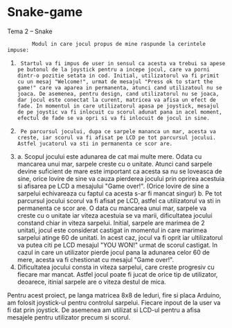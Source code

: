 # Snake-game
Tema 2 – Snake
 
        	Modul in care jocul propus de mine raspunde la cerintele impuse:
1.  	Startul va fi impus de user in sensul ca acesta va trebui sa apese pe butonul de la joystick pentru a incepe jocul, care va porni dintr-o pozitie setata in cod. Initial, utilizatorul va fi primit cu un mesaj "Welcome!", urmat de mesajul "Press ok to start the game!" care va aparea in permanenta, atunci cand utilizatoul nu se joaca. De asemenea, pentru design, cand utilizatorul nu se joaca, dar jocul este conectat la curent, matricea va afisa un efect de fade. In momentul in care utilizatorul apasa pe joystick, mesajul de pe joystic va fi inlocuit cu scorul adunat pana in acel moment, efectul de fade se va opri si va fi inlocuit de jocul in sine.
2.  	Pe parcursul jocului, dupa ce sarpele mananca un mar, acesta va creste, iar scorul va fi afisat pe LCD pe tot parcursul jocului. Astfel jucatorul va sti in permanenta ce scor are.
3.   a. Scopul jocului este adunarea de cat mai multe mere. Odata cu mancarea unui mar, sarpele creste cu o unitate. Atunci cand sarpele devine suficient de mare este important ca acesta sa nu se loveasca de sine, orice lovire de sine va cauza pierderea jocului prin oprirea acestuia si afisarea pe LCD a mesajului "Game over!". (Orice lovire de sine a sarpelui echivareaza cu faptul ca acesta s-ar fi mancat singur)
     b.  Pe tot parcursul jocului scorul va fi afisat pe LCD, astfel ca utilizatorul va sti in permanenta ce scor are. O data cu mancarea unui mar, sarpele va creste cu o unitate iar viteza acestuia se va marii, dificultatea jocului constand chiar in viteza sarpelui. 
     Initial, sarpele are marimea de 2 unitati, jocul este considerat castigat in momentul in care marimea sarpelui atinge 60 de unitati. In acest caz, jocul va fi oprit iar ultilizatorul va putea citi pe LCD mesajul "YOU WON!" urmat de scorul castigat. In cazul in care un utilizator pierde jocul pana la adunarea celor 60 de mere, acesta va fi chestionat cu mesajul "Game over!".
4.   Dificultatea jocului consta in viteza sarpelui, care creste progresiv cu fiecare mar mancat. Astfel jocul poate fi jucat de orice tip de utilizator, deoarece, itinial sarpele are o viteza destul de mica. 

 Pentru acest proiect, pe langa matricea 8x8 de leduri, fire si placa Arduino, am folosit joystick-ul pentru controlul sarpelui. Fiecare inpout de la user va fi dat prin joystick. De asemenea am utilizat si LCD-ul pentru a afisa mesajele pentru utilizator precum si scorul.

 
